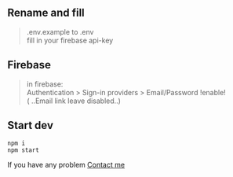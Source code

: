 ## Rename and fill
>.env.example to .env \
fill in your firebase api-key 

## Firebase
>in firebase: \
 Authentication > Sign-in providers >  Email/Password !enable! \
( ..Email link leave disabled..)

## Start dev
```
npm i 
npm start
```
If you have any problem [Contact me](https://krasnansky-cv.netlify.app/)
